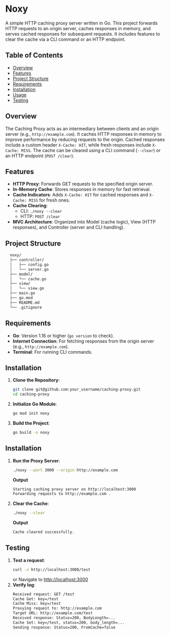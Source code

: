 # Noxy

A simple HTTP caching proxy server written in Go. This project forwards HTTP requests to an origin server, caches responses in memory, and serves cached responses for subsequent requests. It includes features to clear the cache via a CLI command or an HTTP endpoint.

## Table of Contents
- [Overview](#overview)
- [Features](#features)
- [Project Structure](#project-structure)
- [Requirements](#requirements)
- [Installation](#installation)
- [Usage](#usage)
- [Testing](#testing)

## Overview
The Caching Proxy acts as an intermediary between clients and an origin server (e.g., `http://example.com`). It caches HTTP responses in memory to improve performance by reducing requests to the origin. Cached responses include a custom header `X-Cache: HIT`, while fresh responses include `X-Cache: MISS`. The cache can be cleared using a CLI command (`--clear`) or an HTTP endpoint (`POST /clear`).

## Features
- **HTTP Proxy**: Forwards GET requests to the specified origin server.
- **In-Memory Cache**: Stores responses in memory for fast retrieval.
- **Cache Indicators**: Adds `X-Cache: HIT` for cached responses and `X-Cache: MISS` for fresh ones.
- **Cache Clearing**:
  - CLI: `./noxy --clear`
  - HTTP: `POST /clear`
- **MVC Architecture**: Organized into Model (cache logic), View (HTTP responses), and Controller (server and CLI handling).

## Project Structure
```bash
  noxy/
  ├── controller/
  │   ├── config.go
  │   └── server.go
  ├── model/
  │   └── cache.go
  ├── view/
  │   └── view.go
  ├── main.go
  ├── go.mod
  ├── README.md
  └── .gitignore
  ```

## Requirements
- **Go**: Version 1.16 or higher (`go version` to check).
- **Internet Connection**: For fetching responses from the origin server (e.g., `http://example.com`).
- **Terminal**: For running CLI commands.

## Installation
1. **Clone the Repository**:
   ```bash
   git clone git@github.com:your_username/caching-proxy.git
   cd caching-proxy
   ```
2. **Initialize Go Module**:
   ```bash
   go mod init noxy
   ```
3. **Build the Project**:
   ```bash
   go build -o noxy
   ```

## Installation
1. **Run the Proxy Server**:
   ```bash
   ./noxy --port 3000 --origin http://example.com
   ```
    **Output**
   ```bash
   Starting caching proxy server on http://localhost:3000
   Forwarding requests to http://example.com .
   ```
2. **Clear the Cache**:
   ```bash
   ./noxy --clear
   ```
   **Output**
   ```bash
   Cache cleared successfully.
   ```

## Testing
1. **Test a request**:
   ```bash
   curl -v http://localhost:3000/test
   ```
   or
   Navigate to [http://localhost:3000](#http://localhost:3000)
2. **Verify log**:
   ```bash
   Received request: GET /test
   Cache Get: key=/test
   Cache Miss: key=/test
   Proxying request to: http://example.com
   Target URL: http://example.com/test
   Received response: Status=200, BodyLength=...
   Cache Set: key=/test, status=200, body_length=...
   Sending response: Status=200, FromCache=false
   ```

